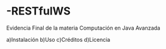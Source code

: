 ﻿# -RESTfulWS
Evidencia Final de la materia Computación en Java Avanzada

a)Instalación
b)Uso
c)Créditos
d)Licencia
